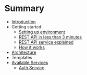 # Summary

* [Introduction](README.md)
* Getting started
   * [Setting up environment](setting_up_environment.md)
   * [REST API in less than 3 minutes](rest_api_in_less_than_3_minutes.md)
   * [REST API service explained](rest_api_service_explained.md)
   * [How it works](how_it_works.md)
* [Architecture](architecture.md)
* Templates
* [Available Services](available_services.md)
   * [Auth Service](auth_service.md)

